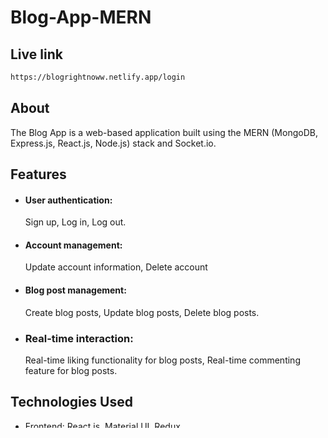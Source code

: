 # Blog-App-MERN

## Live link
```bash
https://blogrightnoww.netlify.app/login
```
## About

The Blog App is a web-based application built using the MERN (MongoDB, Express.js, React.js, Node.js) stack and Socket.io.

## Features

- #### User authentication:
  Sign up, Log in, Log out.

- #### Account management:
  Update account information, Delete account
- #### Blog post management:
  Create blog posts, Update blog posts, Delete blog posts.

- ### Real-time interaction:
  Real-time liking functionality for blog posts,  Real-time commenting feature for blog posts.

## Technologies Used

- Frontend: React.js, Material UI, Redux
- Backend: Node.js, Express.js
- Database: MongoDB
- Realtime: Socket.io

## Installation

```bash
git clone https://blogrightnoww.netlify.app/login
```

Open 2 terminals in separate windows/tabs.

Terminal 1: Setting Up Backend

```bash
cd blogback
npm install
npm start
```

Create a file called .env in the backend folder. Inside it write this :

```bash
MONGO_URL = mongodb://127.0.0.1/blogapp
```
Instead of this link write your database link.

Terminal 2: Setting Up Frontend

```bash
cd blogfront
npm install
npm start
```
Now, navigate to localhost:3000 in your browser. The Backend API will be running at localhost:5000.

## Deployment
- Render - server side
- Netlify - client side
